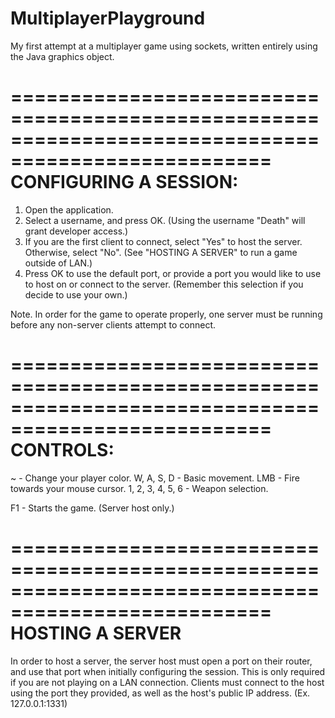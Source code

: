 # MultiplayerPlayground
My first attempt at a multiplayer game using sockets, written entirely using the Java graphics object.

====================================================================================================
CONFIGURING A SESSION:
====================================================================================================
1. Open the application.
2. Select a username, and press OK. (Using the username "Death" will grant developer access.)
3. If you are the first client to connect, select "Yes" to host the server. Otherwise, select "No". (See "HOSTING A SERVER" to run a game outside of LAN.)
4. Press OK to use the default port, or provide a port you would like to use to host on or connect to the server. (Remember this selection if you decide to use your own.)

Note. In order for the game to operate properly, one server must be running before any non-server clients attempt to connect.

====================================================================================================
CONTROLS:
====================================================================================================
~                 - Change your player color.
W, A, S, D        - Basic movement.
LMB               - Fire towards your mouse cursor.
1, 2, 3, 4, 5, 6  - Weapon selection.

F1                - Starts the game. (Server host only.)

====================================================================================================
HOSTING A SERVER
====================================================================================================
In order to host a server, the server host must open a port on their router, and use that port when initially configuring the session. This is only required if you are not playing on a LAN connection.
Clients must connect to the host using the port they provided, as well as the host's public IP address. (Ex. 127.0.0.1:1331)
